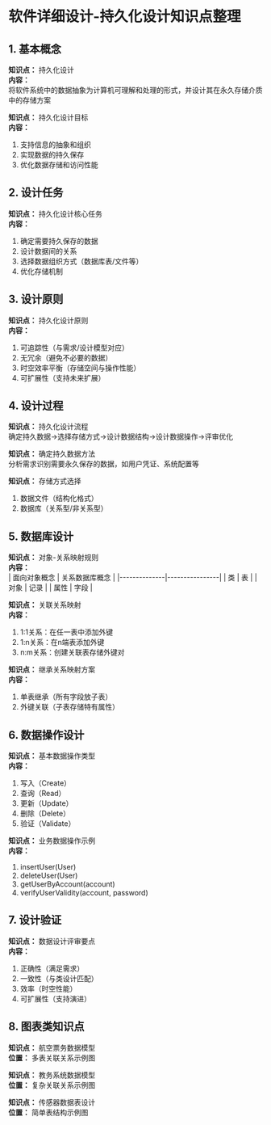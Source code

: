 # 软件详细设计-持久化设计知识点整理

## 1. 基本概念
**知识点：** 持久化设计  
**内容：**  
将软件系统中的数据抽象为计算机可理解和处理的形式，并设计其在永久存储介质中的存储方案

**知识点：** 持久化设计目标  
**内容：**  
1. 支持信息的抽象和组织
2. 实现数据的持久保存
3. 优化数据存储和访问性能

## 2. 设计任务
**知识点：** 持久化设计核心任务  
**内容：**  
1. 确定需要持久保存的数据
2. 设计数据间的关系
3. 选择数据组织方式（数据库表/文件等）
4. 优化存储机制

## 3. 设计原则
**知识点：** 持久化设计原则  
**内容：**  
1. 可追踪性（与需求/设计模型对应）
2. 无冗余（避免不必要的数据）
3. 时空效率平衡（存储空间与操作性能）
4. 可扩展性（支持未来扩展）

## 4. 设计过程
**知识点：** 持久化设计流程  
确定持久数据→选择存储方式→设计数据结构→设计数据操作→评审优化

**知识点：** 确定持久数据方法  
分析需求识别需要永久保存的数据，如用户凭证、系统配置等

**知识点：** 存储方式选择  
1. 数据文件（结构化格式）
2. 数据库（关系型/非关系型）

## 5. 数据库设计
**知识点：** 对象-关系映射规则  
**内容：**  
| 面向对象概念 | 关系数据库概念 |
|--------------|----------------|
| 类           | 表             |
| 对象         | 记录           |
| 属性         | 字段           |

**知识点：** 关联关系映射  
**内容：**  
1. 1:1关系：在任一表中添加外键
2. 1:n关系：在n端表添加外键
3. n:m关系：创建关联表存储外键对

**知识点：** 继承关系映射方案  
**内容：**  
1. 单表继承（所有字段放子表）
2. 外键关联（子表存储特有属性）

## 6. 数据操作设计
**知识点：** 基本数据操作类型  
**内容：**  
1. 写入（Create）
2. 查询（Read）
3. 更新（Update）
4. 删除（Delete）
5. 验证（Validate）

**知识点：** 业务数据操作示例  
**内容：**  
1. insertUser(User)
2. deleteUser(User)
3. getUserByAccount(account)
4. verifyUserValidity(account, password)

## 7. 设计验证
**知识点：** 数据设计评审要点  
**内容：**  
1. 正确性（满足需求）
2. 一致性（与类设计匹配）
3. 效率（时空性能）
4. 可扩展性（支持演进）

## 8. 图表类知识点
**知识点：** 航空票务数据模型  
**位置：** 多表关联关系示例图

**知识点：** 教务系统数据模型  
**位置：** 复杂关联关系示例图

**知识点：** 传感器数据表设计  
**位置：** 简单表结构示例图
